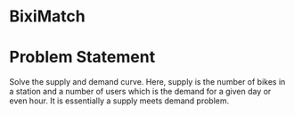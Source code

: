 # BixiMatch

# Problem Statement

Solve the supply and demand curve. Here, supply is the number of bikes in a station and a number of users which is the demand for a given day or even hour. It is essentially a supply meets demand problem.


